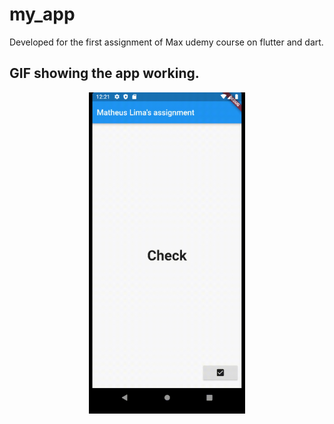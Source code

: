 # my_app

Developed for the first assignment of Max udemy course on flutter and dart.

## GIF showing the app working.

<p align="center">
  <img src="app.gif" width="250"/>
</p>